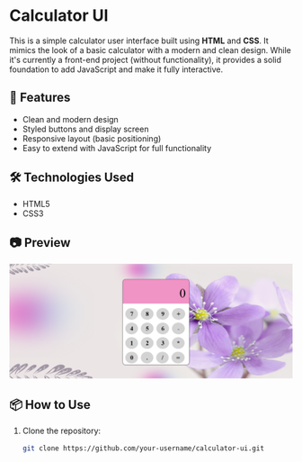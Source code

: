 # Calculator UI

This is a simple calculator user interface built using **HTML** and **CSS**. It mimics the look of a basic calculator with a modern and clean design. While it's currently a front-end project (without functionality), it provides a solid foundation to add JavaScript and make it fully interactive.

## 🚀 Features

- Clean and modern design
- Styled buttons and display screen
- Responsive layout (basic positioning)
- Easy to extend with JavaScript for full functionality

## 🛠 Technologies Used

- HTML5
- CSS3

## 📷 Preview

![Calculator Preview](content/images/calPreview.png) 
## 📦 How to Use

1. Clone the repository:
   ```bash
   git clone https://github.com/your-username/calculator-ui.git